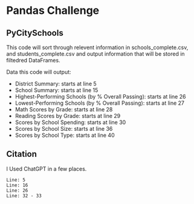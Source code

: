 # Pandas Challenge
## PyCitySchools

This code will sort through relevent information in schools_complete.csv, and students_complete.csv and output information that will be stored in filtedred DataFrames.


Data this code will output:

+  District Summary: starts at line 5
+  School Summary: starts at line 15 
+  Highest-Performing Schools (by % Overall Passing): starts at line 26
+  Lowest-Performing Schools (by % Overall Passing): starts at line 27
+  Math Scores by Grade: starts at line 28
+  Reading Scores by Grade: starts at line 29
+  Scores by School Spending: starts at line 30
+  Scores by School Size: starts at line 36
+  Scores by School Type: starts at line 40

## Citation
I Used ChatGPT in a few places. 

    Line: 5
    Line: 16
    Line: 26
    Line: 32 - 33
